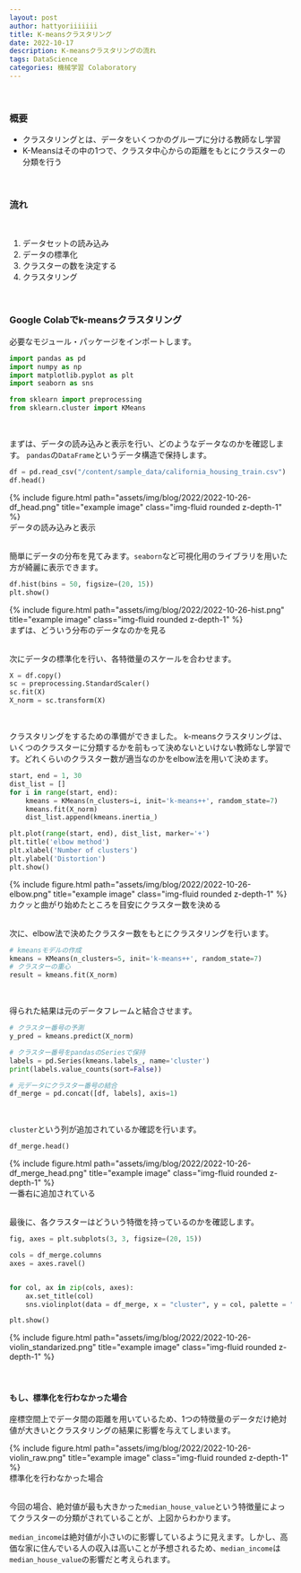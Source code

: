 ```yaml
---
layout: post
author: hattyoriiiiiii
title: K-meansクラスタリング
date: 2022-10-17
description: K-meansクラスタリングの流れ
tags: DataScience
categories: 機械学習 Colaboratory
---
```


<br>

### 概要

- クラスタリングとは、データをいくつかのグループに分ける教師なし学習
- K-Meansはその中の1つで、クラスタ中心からの距離をもとにクラスターの分類を行う

<br>

### 流れ

<br>

<ol>
    <li>データセットの読み込み</li>
    <li>データの標準化</li>
    <li>クラスターの数を決定する</li>
    <li>クラスタリング</li>
</ol>

<br>

### Google Colabでk-meansクラスタリング

必要なモジュール・パッケージをインポートします。

```python
import pandas as pd
import numpy as np
import matplotlib.pyplot as plt
import seaborn as sns

from sklearn import preprocessing
from sklearn.cluster import KMeans
```

<br>

まずは、データの読み込みと表示を行い、どのようなデータなのかを確認します。
`pandas`の`DataFrame`というデータ構造で保持します。

```python
df = pd.read_csv("/content/sample_data/california_housing_train.csv")
df.head()
```

<div class="row">
    <div class="col-sm mt-3 mt-md-0">
        {% include figure.html path="assets/img/blog/2022/2022-10-26-df_head.png" title="example image" class="img-fluid rounded z-depth-1" %}
    </div>
</div>
<div class="caption">
    データの読み込みと表示
</div>

<br>

簡単にデータの分布を見てみます。`seaborn`など可視化用のライブラリを用いた方が綺麗に表示できます。

```python
df.hist(bins = 50, figsize=(20, 15))
plt.show()
```

<div class="row">
    <div class="col-sm mt-3 mt-md-0">
        {% include figure.html path="assets/img/blog/2022/2022-10-26-hist.png" title="example image" class="img-fluid rounded z-depth-1" %}
    </div>
</div>
<div class="caption">
    まずは、どういう分布のデータなのかを見る
</div>

<br>

次にデータの標準化を行い、各特徴量のスケールを合わせます。

```python
X = df.copy()
sc = preprocessing.StandardScaler()
sc.fit(X)
X_norm = sc.transform(X)
```

<br>

クラスタリングをするための準備ができました。
k-meansクラスタリングは、いくつのクラスターに分類するかを前もって決めないといけない教師なし学習です。どれくらいのクラスター数が適当なのかをelbow法を用いて決めます。

```python
start, end = 1, 30
dist_list = []
for i in range(start, end):
    kmeans = KMeans(n_clusters=i, init='k-means++', random_state=7)
    kmeans.fit(X_norm)
    dist_list.append(kmeans.inertia_)

plt.plot(range(start, end), dist_list, marker='+')
plt.title('elbow method')
plt.xlabel('Number of clusters')
plt.ylabel('Distortion')
plt.show()
```

<div class="row">
    <div class="col-sm mt-3 mt-md-0">
        {% include figure.html path="assets/img/blog/2022/2022-10-26-elbow.png" title="example image" class="img-fluid rounded z-depth-1" %}
    </div>
</div>
<div class="caption">
    カクッと曲がり始めたところを目安にクラスター数を決める
</div>

<br>

次に、elbow法で決めたクラスター数をもとにクラスタリングを行います。

```python
# kmeansモデルの作成
kmeans = KMeans(n_clusters=5, init='k-means++', random_state=7)
# クラスターの重心
result = kmeans.fit(X_norm)
```

<br>

得られた結果は元のデータフレームと結合させます。

```python
# クラスター番号の予測
y_pred = kmeans.predict(X_norm)

# クラスター番号をpandasのSeriesで保持
labels = pd.Series(kmeans.labels_, name='cluster')
print(labels.value_counts(sort=False))

# 元データにクラスター番号の結合
df_merge = pd.concat([df, labels], axis=1)
```

<br>

`cluster`という列が追加されているか確認を行います。

```python
df_merge.head()
```

<div class="row">
    <div class="col-sm mt-3 mt-md-0">
        {% include figure.html path="assets/img/blog/2022/2022-10-26-df_merge_head.png" title="example image" class="img-fluid rounded z-depth-1" %}
    </div>
</div>
<div class="caption">
    一番右に追加されている
</div>


<br>

最後に、各クラスターはどういう特徴を持っているのかを確認します。

```python
fig, axes = plt.subplots(3, 3, figsize=(20, 15))

cols = df_merge.columns
axes = axes.ravel()


for col, ax in zip(cols, axes):
    ax.set_title(col)
    sns.violinplot(data = df_merge, x = "cluster", y = col, palette = "pastel", ax= ax)

plt.show()
```

<div class="row">
    <div class="col-sm mt-3 mt-md-0">
        {% include figure.html path="assets/img/blog/2022/2022-10-26-violin_standarized.png" title="example image" class="img-fluid rounded z-depth-1" %}
    </div>
</div>

<br>
<br>

#### もし、標準化を行わなかった場合

座標空間上でデータ間の距離を用いているため、1つの特徴量のデータだけ絶対値が大きいとクラスタリングの結果に影響を与えてしまいます。


<div class="row">
    <div class="col-sm mt-3 mt-md-0">
        {% include figure.html path="assets/img/blog/2022/2022-10-26-violin_raw.png" title="example image" class="img-fluid rounded z-depth-1" %}
    </div>
</div>
<div class="caption">
    標準化を行わなかった場合
</div>

<br>

今回の場合、絶対値が最も大きかった`median_house_value`という特徴量によってクラスターの分類がされていることが、上図からわかります。

`median_income`は絶対値が小さいのに影響しているように見えます。しかし、高価な家に住んでいる人の収入は高いことが予想されるため、`median_income`は`median_house_value`の影響だと考えられます。


<br>
